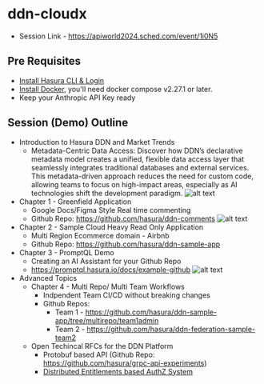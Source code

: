 # ddn-cloudx

- Session Link - https://apiworld2024.sched.com/event/1i0N5

## Pre Requisites

- [Install Hasura CLI & Login](https://hasura.io/docs/3.0/cli/installation)
- [Install Docker](https://docs.docker.com/engine/install/), you'll need docker compose v2.27.1 or later.
- Keep your Anthropic API Key ready

## Session (Demo) Outline

  - Introduction to Hasura DDN and Market Trends
    - Metadata-Centric Data Access: Discover how DDN’s declarative metadata model creates a unified, flexible data access layer that seamlessly integrates traditional databases and external services. This metadata-driven approach reduces the need for custom code, allowing teams to focus on high-impact areas, especially as AI technologies shift the development paradigm.
![alt text](ddn.png)
  - Chapter 1 - Greenfield Application
    - Google Docs/Figma Style Real time commenting 
    - Github Repo: https://github.com/hasura/ddn-comments 
![alt text](commentsdemo.png)
  - Chapter 2 - Sample Cloud Heavy Read Only Application
    - Multi Region Ecommerce domain - Airbnb
    - Github Repo: https://github.com/hasura/ddn-sample-app
  - Chapter 3 - PromptQL Demo
    - Creating an AI Assistant for your Github Repo
    - https://promptql.hasura.io/docs/example-github
![alt text](promptql3.png)
  - Advanced Topics
    - Chapter 4 - Multi Repo/ Multi Team Workflows
      - Indpendent Team CI/CD without breaking changes
      - Github Repos:
        - Team 1 - https://github.com/hasura/ddn-sample-app/tree/multirepo/team1admin 
        - Team 2 - https://github.com/hasura/ddn-federation-sample-team2
    - Open Techincal RFCs for the DDN Platform
      - Protobuf based API (Github Repo: https://github.com/hasura/grpc-api-experiments)
      - [Distributed Entitlements based AuthZ System](https://github.com/hasura/graphql-engine/blob/abhinav/v3-authorization-rules-rfc/rfcs/v3/authorization-rules.md)

